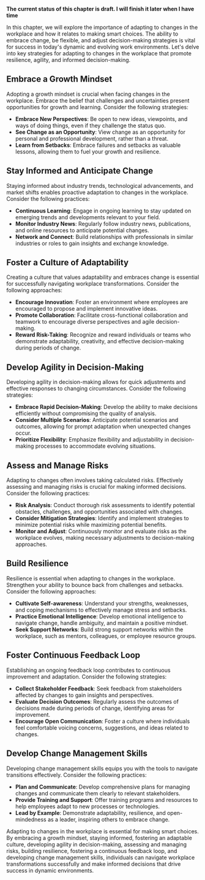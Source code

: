 **The current status of this chapter is draft. I will finish it later when I have time**

In this chapter, we will explore the importance of adapting to changes in the workplace and how it relates to making smart choices. The ability to embrace change, be flexible, and adjust decision-making strategies is vital for success in today's dynamic and evolving work environments. Let's delve into key strategies for adapting to changes in the workplace that promote resilience, agility, and informed decision-making.

Embrace a Growth Mindset
------------------------

Adopting a growth mindset is crucial when facing changes in the workplace. Embrace the belief that challenges and uncertainties present opportunities for growth and learning. Consider the following strategies:

* **Embrace New Perspectives**: Be open to new ideas, viewpoints, and ways of doing things, even if they challenge the status quo.
* **See Change as an Opportunity**: View change as an opportunity for personal and professional development, rather than a threat.
* **Learn from Setbacks**: Embrace failures and setbacks as valuable lessons, allowing them to fuel your growth and resilience.

Stay Informed and Anticipate Change
-----------------------------------

Staying informed about industry trends, technological advancements, and market shifts enables proactive adaptation to changes in the workplace. Consider the following practices:

* **Continuous Learning**: Engage in ongoing learning to stay updated on emerging trends and developments relevant to your field.
* **Monitor Industry News**: Regularly follow industry news, publications, and online resources to anticipate potential changes.
* **Network and Connect**: Build relationships with professionals in similar industries or roles to gain insights and exchange knowledge.

Foster a Culture of Adaptability
--------------------------------

Creating a culture that values adaptability and embraces change is essential for successfully navigating workplace transformations. Consider the following approaches:

* **Encourage Innovation**: Foster an environment where employees are encouraged to propose and implement innovative ideas.
* **Promote Collaboration**: Facilitate cross-functional collaboration and teamwork to encourage diverse perspectives and agile decision-making.
* **Reward Risk-Taking**: Recognize and reward individuals or teams who demonstrate adaptability, creativity, and effective decision-making during periods of change.

Develop Agility in Decision-Making
----------------------------------

Developing agility in decision-making allows for quick adjustments and effective responses to changing circumstances. Consider the following strategies:

* **Embrace Rapid Decision-Making**: Develop the ability to make decisions efficiently without compromising the quality of analysis.
* **Consider Multiple Scenarios**: Anticipate potential scenarios and outcomes, allowing for prompt adaptation when unexpected changes occur.
* **Prioritize Flexibility**: Emphasize flexibility and adjustability in decision-making processes to accommodate evolving situations.

Assess and Manage Risks
-----------------------

Adapting to changes often involves taking calculated risks. Effectively assessing and managing risks is crucial for making informed decisions. Consider the following practices:

* **Risk Analysis**: Conduct thorough risk assessments to identify potential obstacles, challenges, and opportunities associated with changes.
* **Consider Mitigation Strategies**: Identify and implement strategies to minimize potential risks while maximizing potential benefits.
* **Monitor and Adjust**: Continuously monitor and evaluate risks as the workplace evolves, making necessary adjustments to decision-making approaches.

Build Resilience
----------------

Resilience is essential when adapting to changes in the workplace. Strengthen your ability to bounce back from challenges and setbacks. Consider the following approaches:

* **Cultivate Self-awareness**: Understand your strengths, weaknesses, and coping mechanisms to effectively manage stress and setbacks.
* **Practice Emotional Intelligence**: Develop emotional intelligence to navigate change, handle ambiguity, and maintain a positive mindset.
* **Seek Support Networks**: Build strong support networks within the workplace, such as mentors, colleagues, or employee resource groups.

Foster Continuous Feedback Loop
-------------------------------

Establishing an ongoing feedback loop contributes to continuous improvement and adaptation. Consider the following strategies:

* **Collect Stakeholder Feedback**: Seek feedback from stakeholders affected by changes to gain insights and perspectives.
* **Evaluate Decision Outcomes**: Regularly assess the outcomes of decisions made during periods of change, identifying areas for improvement.
* **Encourage Open Communication**: Foster a culture where individuals feel comfortable voicing concerns, suggestions, and ideas related to changes.

Develop Change Management Skills
--------------------------------

Developing change management skills equips you with the tools to navigate transitions effectively. Consider the following practices:

* **Plan and Communicate**: Develop comprehensive plans for managing changes and communicate them clearly to relevant stakeholders.
* **Provide Training and Support**: Offer training programs and resources to help employees adapt to new processes or technologies.
* **Lead by Example**: Demonstrate adaptability, resilience, and open-mindedness as a leader, inspiring others to embrace change.

Adapting to changes in the workplace is essential for making smart choices. By embracing a growth mindset, staying informed, fostering an adaptable culture, developing agility in decision-making, assessing and managing risks, building resilience, fostering a continuous feedback loop, and developing change management skills, individuals can navigate workplace transformations successfully and make informed decisions that drive success in dynamic environments.
